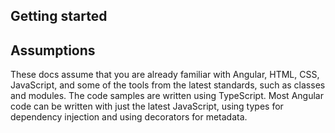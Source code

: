 ## Getting started

## Assumptions

These docs assume that you are already familiar with Angular, HTML, CSS, JavaScript, and some of the tools from the latest standards, such as classes and modules. The code samples are written using TypeScript. Most Angular code can be written with just the latest JavaScript, using types for dependency injection and using decorators for metadata.
